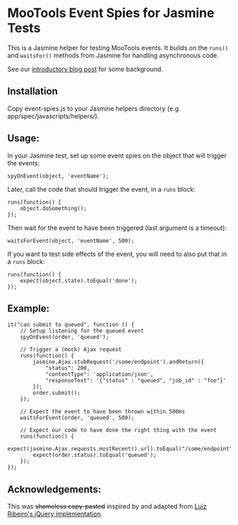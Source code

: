 # MooTools Event Spies for Jasmine Tests

This is a Jasmine helper for testing MooTools events. It builds on the `runs()` and `waitsFor()` methods from Jasmine for handling
asynchronous code.

See our [introductory blog post](http://engineering.harrys.com/2014/03/13/async-testing-jasmine-mootools.html) for some background.

## Installation

Copy event-spies.js to your Jasmine helpers directory (e.g.
app/spec/javascripts/helpers/).

## Usage:

In your Jasmine test, set up some event spies on the object that
will trigger the events:

    spyOnEvent(object, 'eventName');

Later, call the code that should trigger the event, in a `runs` block:

    runs(function() {
        object.doSomething();
    });

Then wait for the event to have been triggered (last argument is a timeout):

    waitsForEvent(object, 'eventName', 500);

If you want to test side effects of the event, you will need to also put that in
a `runs` block:

    runs(function() {
        expect(object.state).toEqual('done');
    });


## Example:

    it("can submit to queued", function () {
        // Setup listening for the queued event
        spyOnEvent(order, 'queued');

        // Trigger a (mock) Ajax request
        runs(function() {
            jasmine.Ajax.stubRequest('/some/endpoint').andReturn({
                "status": 200,
                "contentType": 'application/json',
                "responseText": '{"status" : "queued", "job_id" : "foo"}'
            });
            order.submit();
        });

        // Expect the event to have been thrown within 500ms
        waitsForEvent(order, 'queued', 500);

        // Expect our code to have done the right thing with the event
        runs(function() {
            expect(jasmine.Ajax.requests.mostRecent().url).toEqual("/some/endpoint");
            expect(order.status).toEqual('queued');
        });
    });

## Acknowledgements:

This was <strike>shameless copy-pasted</strike> inspired by and adapted from [Luiz Ribeiro's jQuery implementation](http://luizfar.wordpress.com/2011/01/10/testing-events-on-jquery-objects-with-jasmine/).
